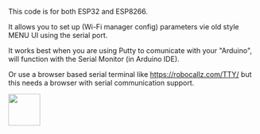 This code is for both ESP32 and ESP8266.

It allows you to set up (Wi-Fi manager config) parameters vie old style MENU UI using the serial port.

It works best when you are using Putty to comunicate with your "Arduino", will function with the Serial Monitor (in Arduino IDE). 

Or use a browser based serial terminal like https://robocallz.com/TTY/ but this needs a browser with serial communication support.

[<img width="64px" src="https://www.robocallz.com/app75/images/recorder_icon_150x150.png">](https://robocallz.com)
